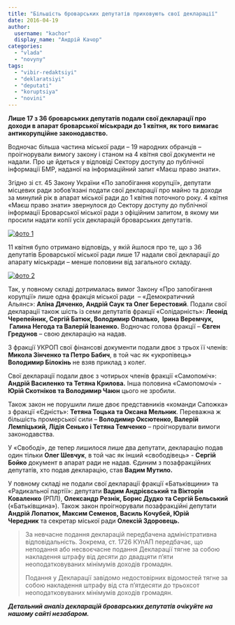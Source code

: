 ```yaml
---
title: "Більшість броварських депутатів приховують свої декларації"
date: 2016-04-19
author: 
  username: "kachor"
  display_name: "Андрій Качор"
categories: 
  - "vlada"
  - "novyny"
tags: 
  - "vibir-redaktsiyi"
  - "deklaratsiyi"
  - "deputati"
  - "koruptsiya"
  - "novini"
---
```


**Лише 17 з 36 броварських депутатів подали свої декларації про доходи в апарат броварської міськради до 1 квітня, як того вимагає антикорупційне законодавство.**

Водночас більша частина міської ради – 19 народних обранців – проігнорували вимогу закону і станом на 4 квітня свої документи не надали. Про це йдеться у відповіді Сектору доступу до публічної інформації БМР, наданої на інформаційний запит «Маєш право знати».

Згідно зі ст. 45 Закону України «По запобігання корупції», депутати місцевих ради зобов’язані подати свої декларації про майно та доходи за минулий рік в апарат міської ради до 1 квітня поточного року. 4 квітня «Маєш право знати» звернулося до Сектору доступу до публічної інформації Броварської міської ради з офіційним запитом, в якому ми просили надати копії усіх декларацій броварських депутатів.

[![фото 1](https://mpz.brovary.org/wp-content/uploads/2016/04/foto-1.jpg)](https://mpz.brovary.org/wp-content/uploads/2016/04/foto-1.jpg)

11 квітня було отримано відповідь, у якій йшлося про те, що з 36 депутатів Броварської міської ради лише 17 надали свої декларації до апарату міськради – менше половини від загального складу.

[![фото 2](https://mpz.brovary.org/wp-content/uploads/2016/04/foto-2.jpg)](https://mpz.brovary.org/wp-content/uploads/2016/04/foto-2.jpg)

Так, у повному складі дотрималась вимог Закону «Про запобігання корупції» лише одна фракція міської ради  – «Демократичний Альянс»: **Аліна Дяченко, Андрій Саук та Олег Берестовий**. Подали свої декларації також шість із семи депутатів фракції «Солідарність»: **Леонід Черепейник, Сергій Батюк, Володимир Опалько,  Ірина Веремчук,  Галина Негода та Валерій Іваненко.** Водночас голова фракції – **Євген Гредунов** – свою декларацію на надав.

З фракції УКРОП свої фінансові документи подали двоє з трьох її членів: **Микола Зінченко та Петро Бабич**, в той час як «укропівець» **Володимир Білокінь** не взяв приклад з колег.

Свої декларації подали двоє з чотирьох членів фракції «Самопоміч»: **Андрій Василенко та Тетяна Крилова.** Інша половина «Самопомочі» - **Юрій Скотніков та Володимир Чаюн** цього не зробили.

Також закон не порушили лише двоє представників «команди Сапожка» з фракції «Єдність»: **Тетяна Тоцька та Оксана Мельник**. Переважна ж більшість промерської сили – **Володимир Оксютенко, Валерій Лемпіцький, Лідія Сенько і Тетяна Темченко** – проігнорували вимоги законодавства.

У «Свободі», де тепер лишилося лише два депутати, декларацію подав один тільки **Олег Шевчук**, в той час як інший «свободівець» - **Сергій Бойко** документ в апарат ради не надав. Єдиним з позафракційних депутатів, хто подав декларацію, став **Вадим Мутило.**

У повному складі не подали свої декларації фракції «Батьківщини» та «Радикальної партії»: депутати **Вадим Андрієвський та Вікторія Коваленко** (РПЛ), **Олександр Резнік, Борис Дудко та Сергій Бельський** («Батьківщина»). Також закон проігнорували позафракційні депутати **Андрій Лопатюк, Максим Семенов, Василь Кочубей, Юрій Чередник** та секретар міської ради **Олексій Здоровець.**

> За невчасне подання декларацій передбачена адміністративна відповідальність. Зокрема, ст. 1726 КУпАП передбачає, що неподання або несвоєчасне подання Декларації тягне за собою накладення штрафу від десяти до двадцяти п’яти неоподатковуваних мінімумів доходів громадян.
> 
> Подання у Декларації завідомо недостовірних відомостей тягне за собою накладення штрафу від ста п’ятдесяти до трьохсот неоподатковуваних мінімумів доходів громадян.

**_Детальний аналіз декларацій броварських депутатів очікуйте на нашому сайті незабаром._**
